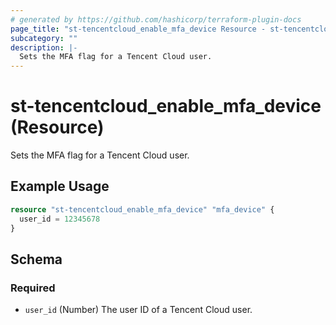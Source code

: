 ```yaml
---
# generated by https://github.com/hashicorp/terraform-plugin-docs
page_title: "st-tencentcloud_enable_mfa_device Resource - st-tencentcloud"
subcategory: ""
description: |-
  Sets the MFA flag for a Tencent Cloud user.
---
```


# st-tencentcloud_enable_mfa_device (Resource)

Sets the MFA flag for a Tencent Cloud user.

## Example Usage

```terraform
resource "st-tencentcloud_enable_mfa_device" "mfa_device" {
  user_id = 12345678
}
```

<!-- schema generated by tfplugindocs -->
## Schema

### Required

- `user_id` (Number) The user ID of a Tencent Cloud user.


